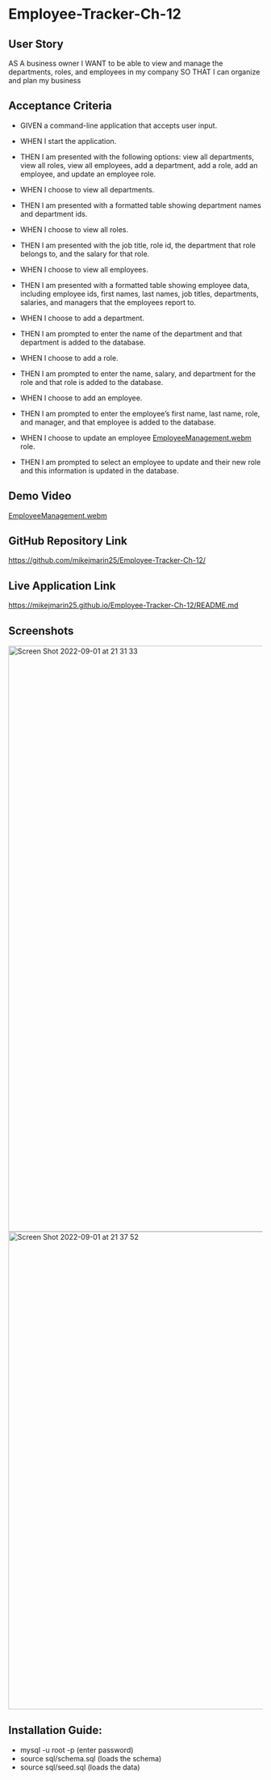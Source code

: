# Employee-Tracker-Ch-12

## User Story

AS A business owner
I WANT to be able to view and manage the departments, roles, and employees in my company
SO THAT I can organize and plan my business

## Acceptance Criteria

- GIVEN a command-line application that accepts user input.
- WHEN I start the application.
- THEN I am presented with the following options: view all departments, view all roles, view all employees, add a department, add a role, add an employee, and update an employee role.

- WHEN I choose to view all departments.
- THEN I am presented with a formatted table showing department names and department ids.

- WHEN I choose to view all roles.
- THEN I am presented with the job title, role id, the department that role belongs to, and the salary for that role.

- WHEN I choose to view all employees.
- THEN I am presented with a formatted table showing employee data, including employee ids, first names, last names, job titles, departments, salaries, and managers that the employees report to.

- WHEN I choose to add a department.
- THEN I am prompted to enter the name of the department and that department is added to the database.

- WHEN I choose to add a role.
- THEN I am prompted to enter the name, salary, and department for the role and that role is added to the database.

- WHEN I choose to add an employee.
- THEN I am prompted to enter the employee’s first name, last name, role, and manager, and that employee is added to the database.

- WHEN I choose to update an employee [EmployeeManagement.webm](https://user-images.githubusercontent.com/105763252/188039797-32b3d420-1d8a-4d0c-85b4-7511a9ac6273.webm)
role.
- THEN I am prompted to select an employee to update and their new role and this information is updated in the database.

## Demo Video
[EmployeeManagement.webm](https://user-images.githubusercontent.com/105763252/188040766-5fd96da4-6449-403e-94d6-62bfd3290d92.webm)


## GitHub Repository Link
https://github.com/mikejmarin25/Employee-Tracker-Ch-12/

## Live Application Link
https://mikejmarin25.github.io/Employee-Tracker-Ch-12/README.md

## Screenshots
<img width="1159" alt="Screen Shot 2022-09-01 at 21 31 33" src="https://user-images.githubusercontent.com/105763252/188040548-815abdb4-a5cf-4faa-84e4-7d30f99c0855.png">

<img width="945" alt="Screen Shot 2022-09-01 at 21 37 52" src="https://user-images.githubusercontent.com/105763252/188040560-6aaf9482-6aaf-47bf-ac37-32827f4f3b87.png">

## Installation Guide:
- mysql -u root -p (enter password)
- source sql/schema.sql (loads the schema)
- source sql/seed.sql (loads the data)
